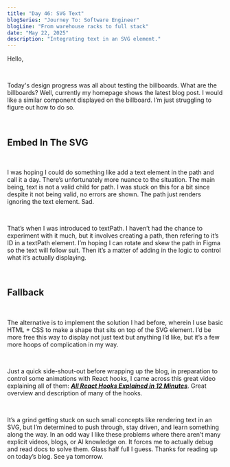 ```yaml
---
title: "Day 46: SVG Text"
blogSeries: "Journey To: Software Engineer"
blogLine: "From warehouse racks to full stack"
date: "May 22, 2025"
description: "Integrating text in an SVG element."
---
```


Hello,

<br>

Today's design progress was all about testing the billboards. What are the billboards? Well, currently my homepage shows the latest blog post. I would like a similar component displayed on the billboard. I’m just struggling to figure out how to do so.

<br>

## Embed In The SVG

<br>

I was hoping I could do something like add a text element in the path and call it a day. There’s unfortunately more nuance to the situation. The main being, text is not a valid child for path. I was stuck on this for a bit since despite it not being valid, no errors are shown. The path just renders ignoring the text element. Sad.

<br>

That’s when I was introduced to textPath. I haven’t had the chance to experiment with it much, but it involves creating a path, then refering to it’s ID in a textPath element. I’m hoping I can rotate and skew the path in Figma so the text will follow suit. Then it’s a matter of adding in the logic to control what it’s actually displaying.

<br>

## Fallback

<br>

The alternative is to implement the solution I had before, wherein I use basic HTML + CSS to make a shape that sits on top of the SVG element. I’d be more free this way to display not just text but anything I’d like, but it’s a few more hoops of complication in my way.

<br>

Just a quick side-shout-out before wrapping up the blog, in preparation to control some animations with React hooks, I came across this great video explaining all of them: **_[All React Hooks Explained in 12 Minutes](https://youtu.be/LOH1l-MP_9k?si=1ozwwOMdpzkcAYe0)_**. Great overview and description of many of the hooks.

<br>

It’s a grind getting stuck on such small concepts like rendering text in an SVG, but I’m determined to push through, stay driven, and learn something along the way. In an odd way I like these problems where there aren’t many explicit videos, blogs, or AI knowledge on. It forces me to actually debug and read docs to solve them. Glass half full I guess. Thanks for reading up on today’s blog. See ya tomorrow.
